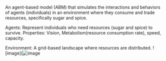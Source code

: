 An agent-based model (ABM) that simulates the interactions and behaviors of agents (individuals) in an environment where they consume and trade resources, specifically sugar and spice.

Agents: Represent individuals who need resources (sugar and spice) to survive.
Properties: Vision, Metabolism(resource consumption rate), speed, capacity.

Environment: A grid-based landscape where resources are distributed. 
![image](![image](https://github.com/t20071/ABM-/assets/113835772/230d3660-c561-4fbd-b47b-45b4e255c8e9)

